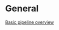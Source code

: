 # General
[Basic pipeline overview](https://kaushikghose.wordpress.com/2014/03/26/sam-bam-vcf-what/)
